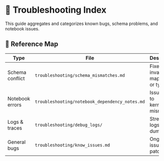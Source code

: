 # 🔧 Troubleshooting Index

This guide aggregates and categorizes known bugs, schema problems, and notebook issues.

## 🧭 Reference Map

| Type            | File                                  | Description |
|-----------------|----------------------------------------|-------------|
| Schema conflict | `troubleshooting/schema_mismatches.md` | Fixes for invalid mappings or types |
| Notebook errors | `troubleshooting/notebook_dependency_notes.md` | Issues due to kernel/env mismatches |
| Logs & traces   | `troubleshooting/debug_logs/`          | Streamlit logs, kernel dumps |
| General bugs    | `troubleshooting/know_issues.md`       | Ongoing issues and patch notes |